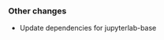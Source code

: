<!-- Delete the sections that don't apply -->

### Other changes

- Update dependencies for jupyterlab-base

